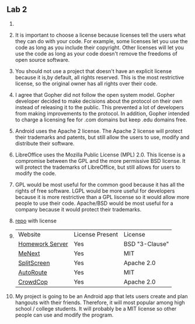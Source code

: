 ## Lab 2

1. 

1. It is important to choose a license because licenses tell the users what they can do with your code. For example, some licenses let you use the code as long as you include their copyright. Other licenses will let you use the code as long as your code doesn't remove the freedoms of open source software.

1. You should not use a project that doesn't have an explicit license because it is,by default, all rights reserved. This is the most restrictive license, so the original owner has all rights over their code.

1. I agree that Gopher did not follow the open system model. Gopher developer decided to make decisions about the protocol on their own instead of releasing it to the public. This prevented a lot of developers from making improvements to the protocol. In addition, Gopher intended to charge a licensing fee for .com domains but keep .edu domains free.

1. Android uses the Apache 2 license. The Apache 2 license will protect their trademarks and patents, but still allow the users to use, modify and distribute their software.

1. LibreOffice uses the Mozilla Public License (MPL) 2.0. This license is a compromise between the GPL and the more permissive BSD license. It will protect the trademarks of LibreOffice, but still allows for users to modify the code.

1. GPL would be most useful for the common good because it has all the rights of free software. LGPL would be more useful for developers because it is more restrictive than a GPL liscense so it would allow more people to use their code. Apache/BSD would be most useful for a company because it would protect their trademarks.

1. [repo](https://github.com/aleung013/PickALicense) with license

1. <table>
       <tr>
           <td>Website</td>
	   <td>License Present</td>
	   <td>License</td>
       </tr>
       <tr>
           <td><a href="https://github.com/RCOS-Grading-Server/HWserver">Homework Server</a></td>
	   <td>Yes</td>
	   <td>BSD "3-Clause"</td>
       </tr>
       <tr>
           <td><a href="https://github.com/makinj/MeNext">MeNext</a></td>
	   <td>Yes</td>
	   <td>MIT</td>
       </tr>
       <tr>
           <td><a href="https://github.com/tassiahmed/SplitScreen">SplitScreen</a></td>
	   <td>Yes</td>
	   <td>Apache 2.0</td>
       </tr>
       <tr> 
           <td><a href="https://github.com/AutoRoute/node">AutoRoute</a></td>
	   <td>Yes</td>
	   <td>MIT</td>
       </tr>
       <tr>
           <td><a href="https://github.com/bocaaust/CrowdCop">CrowdCop</a></td>
	   <td>Yes</td>
	   <td>Apache 2.0</td>
       </tr>
   </table>

1. My project is going to be an Android app that lets users create and plan hangouts with their friends. Therefore, it will most popular among high school / college students. It will probably be a MIT license so other people can use and modify the program.